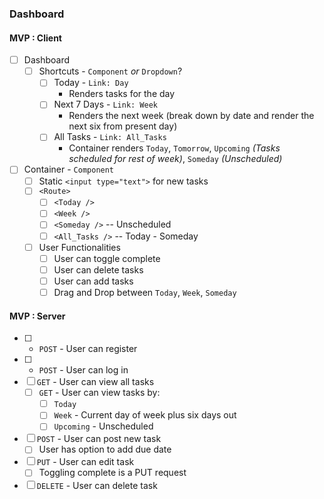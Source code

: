 ### Dashboard

#### MVP : Client
- [ ] Dashboard
  - [ ] Shortcuts - `Component` _or_ `Dropdown`?
      - [ ] Today - `Link: Day`
          - Renders tasks for the day
      - [ ] Next 7 Days - `Link: Week`
          - Renders the next week (break down by date and render the next six from present day)
      - [ ] All Tasks - `Link: All_Tasks`
          - Container renders `Today`, `Tomorrow`, `Upcoming` _(Tasks scheduled for rest of week)_, `Someday` _(Unscheduled)_


- [ ] Container - `Component`
  - [ ] Static `<input type="text">` for new tasks
  - [ ] `<Route>`
    - [ ] `<Today />`
    - [ ] `<Week />`
    - [ ]  `<Someday />` -- Unscheduled
    - [ ] `<All_Tasks />` -- Today - Someday
  
  - [ ] User Functionalities
    - [ ] User can toggle complete
    - [ ] User can delete tasks
    - [ ] User can add tasks
    - [ ] Drag and Drop between `Today`, `Week`, `Someday`

#### MVP : Server
- [ ] - `POST` - User can register
- [ ] - `POST` - User can log in
- [ ] `GET` - User can view all tasks
  - [ ] `GET` - User can view tasks by: 
    - [ ] `Today`
    - [ ] `Week` - Current day of week plus six days out
    - [ ] `Upcoming` - Unscheduled

- [ ] `POST` - User can post new task
  - [ ] User has option to add due date

- [ ] `PUT` - User can edit task
  - [ ] Toggling complete is a PUT request

- [ ] `DELETE` - User can delete task

